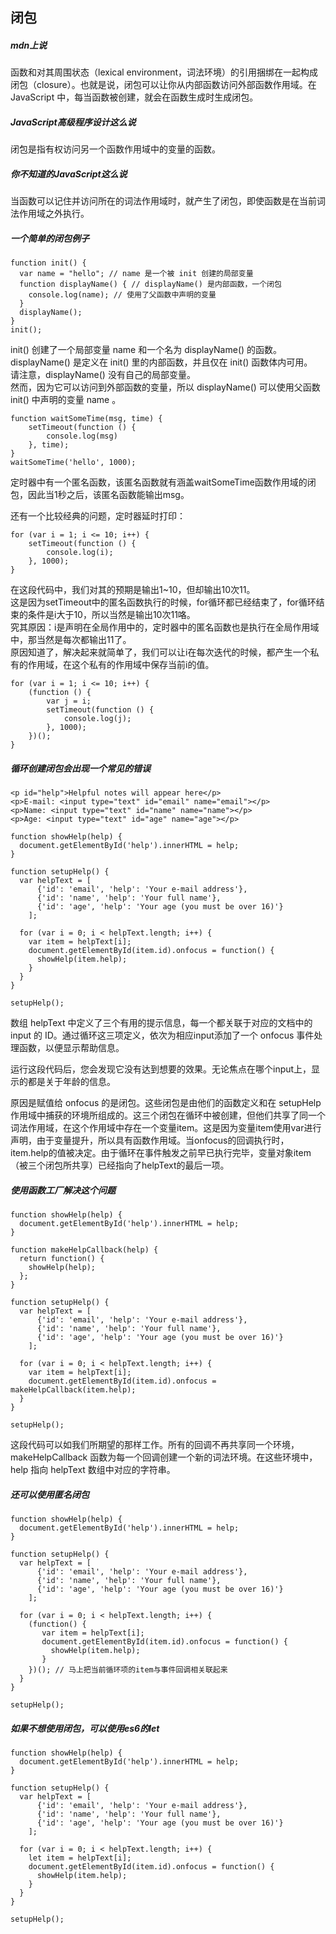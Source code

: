## 闭包

##### mdn上说
函数和对其周围状态（lexical environment，词法环境）的引用捆绑在一起构成闭包（closure）。也就是说，闭包可以让你从内部函数访问外部函数作用域。在 JavaScript 中，每当函数被创建，就会在函数生成时生成闭包。

##### JavaScript高级程序设计这么说
闭包是指有权访问另一个函数作用域中的变量的函数。

##### 你不知道的JavaScript这么说
当函数可以记住并访问所在的词法作用域时，就产生了闭包，即使函数是在当前词法作用域之外执行。

##### 一个简单的闭包例子

	function init() {
	  var name = "hello"; // name 是一个被 init 创建的局部变量
	  function displayName() { // displayName() 是内部函数，一个闭包
	    console.log(name); // 使用了父函数中声明的变量
	  }
	  displayName();
	}
	init();

init() 创建了一个局部变量 name 和一个名为 displayName() 的函数。  
displayName() 是定义在 init() 里的内部函数，并且仅在 init() 函数体内可用。  
请注意，displayName() 没有自己的局部变量。  
然而，因为它可以访问到外部函数的变量，所以 displayName() 可以使用父函数 init() 中声明的变量 name 。  

	function waitSomeTime(msg, time) {
		setTimeout(function () {
			console.log(msg)
		}, time);
	}
	waitSomeTime('hello', 1000);

定时器中有一个匿名函数，该匿名函数就有涵盖waitSomeTime函数作用域的闭包，因此当1秒之后，该匿名函数能输出msg。

还有一个比较经典的问题，定时器延时打印：

	for (var i = 1; i <= 10; i++) {
		setTimeout(function () {
			console.log(i);
		}, 1000);
	}

在这段代码中，我们对其的预期是输出1~10，但却输出10次11。  
这是因为setTimeout中的匿名函数执行的时候，for循环都已经结束了，for循环结束的条件是i大于10，所以当然是输出10次11咯。  
究其原因：i是声明在全局作用中的，定时器中的匿名函数也是执行在全局作用域中，那当然是每次都输出11了。  
原因知道了，解决起来就简单了，我们可以让i在每次迭代的时候，都产生一个私有的作用域，在这个私有的作用域中保存当前i的值。  

	for (var i = 1; i <= 10; i++) {
		(function () {
			var j = i;
			setTimeout(function () {
				console.log(j);
			}, 1000);
		})();
	}

##### 循环创建闭包会出现一个常见的错误
	<p id="help">Helpful notes will appear here</p>
	<p>E-mail: <input type="text" id="email" name="email"></p>
	<p>Name: <input type="text" id="name" name="name"></p>
	<p>Age: <input type="text" id="age" name="age"></p>

	function showHelp(help) {
	  document.getElementById('help').innerHTML = help;
	}
	
	function setupHelp() {
	  var helpText = [
	      {'id': 'email', 'help': 'Your e-mail address'},
	      {'id': 'name', 'help': 'Your full name'},
	      {'id': 'age', 'help': 'Your age (you must be over 16)'}
	    ];
	
	  for (var i = 0; i < helpText.length; i++) {
	    var item = helpText[i];
	    document.getElementById(item.id).onfocus = function() {
	      showHelp(item.help);
	    }
	  }
	}
	
	setupHelp(); 

数组 helpText 中定义了三个有用的提示信息，每一个都关联于对应的文档中的input 的 ID。通过循环这三项定义，依次为相应input添加了一个 onfocus 事件处理函数，以便显示帮助信息。  

运行这段代码后，您会发现它没有达到想要的效果。无论焦点在哪个input上，显示的都是关于年龄的信息。  

原因是赋值给 onfocus 的是闭包。这些闭包是由他们的函数定义和在 setupHelp 作用域中捕获的环境所组成的。这三个闭包在循环中被创建，但他们共享了同一个词法作用域，在这个作用域中存在一个变量item。这是因为变量item使用var进行声明，由于变量提升，所以具有函数作用域。当onfocus的回调执行时，item.help的值被决定。由于循环在事件触发之前早已执行完毕，变量对象item（被三个闭包所共享）已经指向了helpText的最后一项。

##### 使用函数工厂解决这个问题
	
	function showHelp(help) {
	  document.getElementById('help').innerHTML = help;
	}
	
	function makeHelpCallback(help) {
	  return function() {
	    showHelp(help);
	  };
	}
	
	function setupHelp() {
	  var helpText = [
	      {'id': 'email', 'help': 'Your e-mail address'},
	      {'id': 'name', 'help': 'Your full name'},
	      {'id': 'age', 'help': 'Your age (you must be over 16)'}
	    ];
	
	  for (var i = 0; i < helpText.length; i++) {
	    var item = helpText[i];
	    document.getElementById(item.id).onfocus = makeHelpCallback(item.help);
	  }
	}
	
	setupHelp(); 

这段代码可以如我们所期望的那样工作。所有的回调不再共享同一个环境，makeHelpCallback 函数为每一个回调创建一个新的词法环境。在这些环境中，help 指向 helpText 数组中对应的字符串。

##### 还可以使用匿名闭包

	function showHelp(help) {
	  document.getElementById('help').innerHTML = help;
	}
	
	function setupHelp() {
	  var helpText = [
	      {'id': 'email', 'help': 'Your e-mail address'},
	      {'id': 'name', 'help': 'Your full name'},
	      {'id': 'age', 'help': 'Your age (you must be over 16)'}
	    ];
	
	  for (var i = 0; i < helpText.length; i++) {
	    (function() {
	       var item = helpText[i];
	       document.getElementById(item.id).onfocus = function() {
	         showHelp(item.help);
	       }
	    })(); // 马上把当前循环项的item与事件回调相关联起来
	  }
	}
	
	setupHelp();

##### 如果不想使用闭包，可以使用es6的let

	function showHelp(help) {
	  document.getElementById('help').innerHTML = help;
	}
	
	function setupHelp() {
	  var helpText = [
	      {'id': 'email', 'help': 'Your e-mail address'},
	      {'id': 'name', 'help': 'Your full name'},
	      {'id': 'age', 'help': 'Your age (you must be over 16)'}
	    ];
	
	  for (var i = 0; i < helpText.length; i++) {
	    let item = helpText[i];
	    document.getElementById(item.id).onfocus = function() {
	      showHelp(item.help);
	    }
	  }
	}
	
	setupHelp();